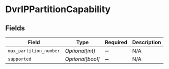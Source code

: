 # DvrIPPartitionCapability


## Fields

| Field                  | Type                   | Required               | Description            |
| ---------------------- | ---------------------- | ---------------------- | ---------------------- |
| `max_partition_number` | *Optional[int]*        | :heavy_minus_sign:     | N/A                    |
| `supported`            | *Optional[bool]*       | :heavy_minus_sign:     | N/A                    |